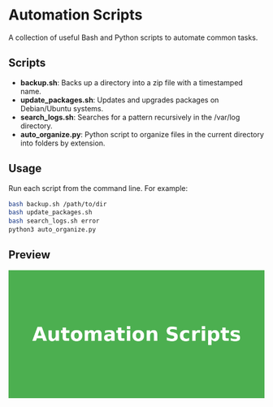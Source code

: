 # Automation Scripts

A collection of useful Bash and Python scripts to automate common tasks.

## Scripts

- **backup.sh**: Backs up a directory into a zip file with a timestamped name.
- **update_packages.sh**: Updates and upgrades packages on Debian/Ubuntu systems.
- **search_logs.sh**: Searches for a pattern recursively in the /var/log directory.
- **auto_organize.py**: Python script to organize files in the current directory into folders by extension.

## Usage

Run each script from the command line. For example:
```bash
bash backup.sh /path/to/dir
bash update_packages.sh
bash search_logs.sh error
python3 auto_organize.py
```

## Preview

![Automation Scripts Preview](preview.png)
